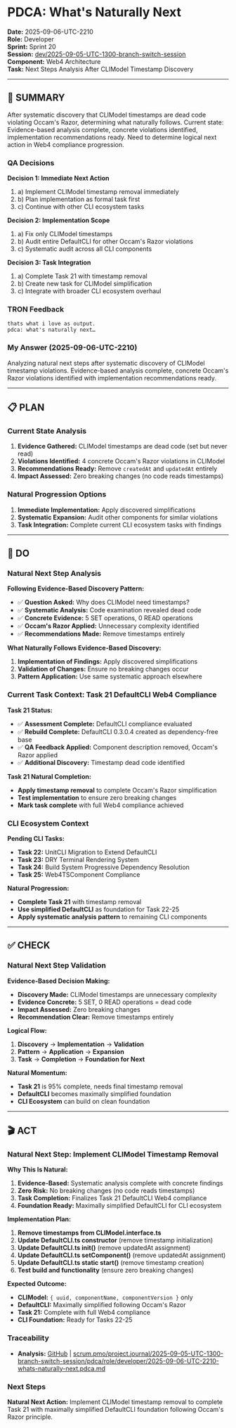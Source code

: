# **PDCA: What's Naturally Next**

**Date:** 2025-09-06-UTC-2210  
**Role:** Developer  
**Sprint:** Sprint 20  
**Session:** [dev/2025-09-05-UTC-1300-branch-switch-session](../../../2025-09-05-UTC-1300-branch-switch-session)  
**Component:** Web4 Architecture  
**Task:** Next Steps Analysis After CLIModel Timestamp Discovery  

---

## **🎯 SUMMARY**

After systematic discovery that CLIModel timestamps are dead code violating Occam's Razor, determining what naturally follows. Current state: Evidence-based analysis complete, concrete violations identified, implementation recommendations ready. Need to determine logical next action in Web4 compliance progression.

### **QA Decisions**

**Decision 1: Immediate Next Action**
1. a) Implement CLIModel timestamp removal immediately
2. b) Plan implementation as formal task first
3. c) Continue with other CLI ecosystem tasks

**Decision 2: Implementation Scope**
1. a) Fix only CLIModel timestamps
2. b) Audit entire DefaultCLI for other Occam's Razor violations
3. c) Systematic audit across all CLI components

**Decision 3: Task Integration**
1. a) Complete Task 21 with timestamp removal
2. b) Create new task for CLIModel simplification
3. c) Integrate with broader CLI ecosystem overhaul

### **TRON Feedback**
```quote
thats what i love as output.
pdca: what's naturally next…
```

### **My Answer (2025-09-06-UTC-2210)**
Analyzing natural next steps after systematic discovery of CLIModel timestamp violations. Evidence-based analysis complete, concrete Occam's Razor violations identified with implementation recommendations ready.

---

## **📋 PLAN**

### **Current State Analysis**
1. **Evidence Gathered:** CLIModel timestamps are dead code (set but never read)
2. **Violations Identified:** 4 concrete Occam's Razor violations in CLIModel
3. **Recommendations Ready:** Remove `createdAt` and `updatedAt` entirely
4. **Impact Assessed:** Zero breaking changes (no code reads timestamps)

### **Natural Progression Options**
1. **Immediate Implementation:** Apply discovered simplifications
2. **Systematic Expansion:** Audit other components for similar violations
3. **Task Integration:** Complete current CLI ecosystem tasks with findings

---

## **🔧 DO**

### **Natural Next Step Analysis**

**Following Evidence-Based Discovery Pattern:**
- ✅ **Question Asked:** Why does CLIModel need timestamps?
- ✅ **Systematic Analysis:** Code examination revealed dead code
- ✅ **Concrete Evidence:** 5 SET operations, 0 READ operations
- ✅ **Occam's Razor Applied:** Unnecessary complexity identified
- ✅ **Recommendations Made:** Remove timestamps entirely

**What Naturally Follows Evidence-Based Discovery:**
1. **Implementation of Findings:** Apply discovered simplifications
2. **Validation of Changes:** Ensure no breaking changes occur
3. **Pattern Application:** Use same systematic approach elsewhere

### **Current Task Context: Task 21 DefaultCLI Web4 Compliance**

**Task 21 Status:**
- ✅ **Assessment Complete:** DefaultCLI compliance evaluated
- ✅ **Rebuild Complete:** DefaultCLI 0.3.0.4 created as dependency-free base
- ✅ **QA Feedback Applied:** Component description removed, Occam's Razor applied
- ✅ **Additional Discovery:** Timestamp dead code identified

**Task 21 Natural Completion:**
- **Apply timestamp removal** to complete Occam's Razor simplification
- **Test implementation** to ensure zero breaking changes
- **Mark task complete** with full Web4 compliance achieved

### **CLI Ecosystem Context**

**Pending CLI Tasks:**
- **Task 22:** UnitCLI Migration to Extend DefaultCLI
- **Task 23:** DRY Terminal Rendering System
- **Task 24:** Build System Progressive Dependency Resolution
- **Task 25:** Web4TSComponent Compliance

**Natural Progression:**
- **Complete Task 21** with timestamp removal
- **Use simplified DefaultCLI** as foundation for Task 22-25
- **Apply systematic analysis pattern** to remaining CLI components

---

## **✅ CHECK**

### **Natural Next Step Validation**

**Evidence-Based Decision Making:**
- **Discovery Made:** CLIModel timestamps are unnecessary complexity
- **Evidence Concrete:** 5 SET, 0 READ operations = dead code
- **Impact Assessed:** Zero breaking changes
- **Recommendation Clear:** Remove timestamps entirely

**Logical Flow:**
1. **Discovery** → **Implementation** → **Validation**
2. **Pattern** → **Application** → **Expansion**
3. **Task** → **Completion** → **Foundation for Next**

**Natural Momentum:**
- **Task 21** is 95% complete, needs final timestamp removal
- **DefaultCLI** becomes maximally simplified foundation
- **CLI Ecosystem** can build on clean foundation

---

## **🎬 ACT**

### **Natural Next Step: Implement CLIModel Timestamp Removal**

**Why This Is Natural:**
1. **Evidence-Based:** Systematic analysis complete with concrete findings
2. **Zero Risk:** No breaking changes (no code reads timestamps)
3. **Task Completion:** Finalizes Task 21 DefaultCLI Web4 compliance
4. **Foundation Ready:** Maximally simplified DefaultCLI for CLI ecosystem

**Implementation Plan:**
1. **Remove timestamps from CLIModel.interface.ts**
2. **Update DefaultCLI.ts constructor** (remove timestamp initialization)
3. **Update DefaultCLI.ts init()** (remove updatedAt assignment)
4. **Update DefaultCLI.ts setComponent()** (remove updatedAt assignment)
5. **Update DefaultCLI.ts static start()** (remove timestamp creation)
6. **Test build and functionality** (ensure zero breaking changes)

**Expected Outcome:**
- **CLIModel:** `{ uuid, componentName, componentVersion }` only
- **DefaultCLI:** Maximally simplified following Occam's Razor
- **Task 21:** Complete with full Web4 compliance
- **CLI Foundation:** Ready for Tasks 22-25

### **Traceability**
- **Analysis:** [GitHub](https://github.com/Cerulean-Circle-GmbH/Web4Articles/blob/dev/once0304/scrum.pmo/project.journal/2025-09-05-UTC-1300-branch-switch-session/pdca/role/developer/2025-09-06-UTC-2210-whats-naturally-next.pdca.md) | [scrum.pmo/project.journal/2025-09-05-UTC-1300-branch-switch-session/pdca/role/developer/2025-09-06-UTC-2210-whats-naturally-next.pdca.md](scrum.pmo/project.journal/2025-09-05-UTC-1300-branch-switch-session/pdca/role/developer/2025-09-06-UTC-2210-whats-naturally-next.pdca.md)

### **Next Steps**
**Natural Next Action:** Implement CLIModel timestamp removal to complete Task 21 with maximally simplified DefaultCLI foundation following Occam's Razor principle.